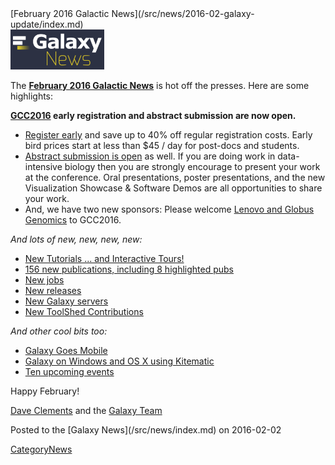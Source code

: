 <div class='newsItemHeader'>[February 2016 Galactic News](/src/news/2016-02-galaxy-update/index.md)</div>

<div class='right'>
<a href='/src/galaxy-updates/2016-01/index.md'><img src="/src/images/galaxy-logos/GalaxyNews.png" alt="It's a new year in the Galaxy!" width=150 /></a><br />
</div>

The **[February 2016 Galactic News](/src/galaxy-updates/2016-02/index.md)** is hot off the presses.  Here are some highlights:

**[GCC2016](/src/galaxy-updates/2016-02/index.md#gcc2016) early registration and abstract submission are now open.**  
* [Register early](/src/galaxy-updates/2016-02/index.md#gcc2016-early-registration-is-open) and save up to 40% off regular registration costs. Early bird prices start at less than $45 / day for post-docs and students.
* [Abstract submission is open](/src/galaxy-updates/2016-02/index.md#gcc2016-abstract-submission-is-open) as well. If you are doing work in data-intensive biology then you are strongly encourage to present your work at the conference.  Oral presentations, poster presentations, and the new Visualization Showcase & Software Demos are all opportunities to share your work.
* And, we have two new sponsors: Please welcome [Lenovo and Globus Genomics](/src/galaxy-updates/2016-02/index.md#sponsors) to GCC2016.   

*And lots of new, new, new, new:*

* [New Tutorials ... and Interactive Tours!](/src/galaxy-updates/2016-02/index.md#new-tutorials--and-tours) 
* [156 new publications, including 8 highlighted pubs](/src/galaxy-updates/2016-02/index.md#new-papers)
* [New jobs](/src/galaxy-updates/2016-02/index.md#whos-hiring)
* [New releases](/src/galaxy-updates/2016-02/index.md#releases)
* [New Galaxy servers](/src/galaxy-updates/2016-02/index.md#new-public-galaxy-servers)
* [New ToolShed Contributions](/src/galaxy-updates/2016-02/index.md#toolshed-contributions)

*And other cool bits too:*

* [Galaxy Goes Mobile](/src/galaxy-updates/2016-02/index.md#galaxy-goes-mobile)
* [Galaxy on Windows and OS X using Kitematic](/src/galaxy-updates/2016-02/index.md#galaxy-on-windows-and-os-x-using-kitematic)
* [Ten upcoming events](/src/galaxy-updates/2016-02/index.md#upcoming-events)

Happy February!

[Dave Clements](/src/dave-clements/index.md) and the [Galaxy Team](/src/galaxy-team/index.md)

<div class='newsItemFooter'>Posted to the [Galaxy News](/src/news/index.md) on 2016-02-02 </div>

[CategoryNews](/src/category-news/index.md)
